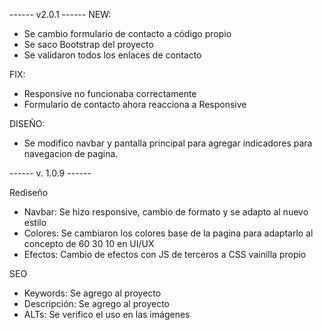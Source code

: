------ v2.0.1 ------
NEW:

- Se cambio formulario de contacto a código propio
- Se saco Bootstrap del proyecto
- Se validaron todos los enlaces de contacto

FIX:

- Responsive no funcionaba correctamente
- Formulario de contacto ahora reacciona a Responsive

DISEÑO:

- Se modifico navbar y pantalla principal para agregar indicadores para navegacion de pagina.

------ v. 1.0.9 ------

Rediseño

- Navbar: Se hizo responsive, cambio de formato y se adapto al nuevo estilo
- Colores: Se cambiaron los colores base de la pagina para adaptarlo al concepto de 60 30 10 en UI/UX
- Efectos: Cambio de efectos con JS de terceros a CSS vainilla propio

SEO

- Keywords: Se agrego al proyecto
- Descripción: Se agrego al proyecto
- ALTs: Se verifico el uso en las imágenes
